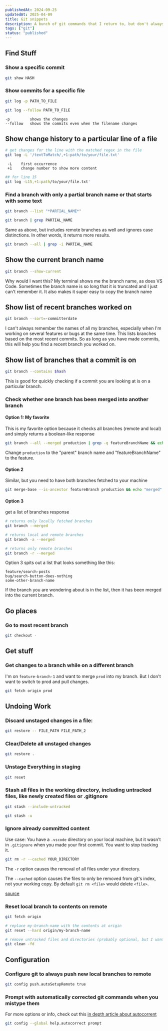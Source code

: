```yaml
---
publishedAt: 2024-09-25
updatedAt: 2025-04-09
title: Git snippets
description: A bunch of git commands that I return to, but don't always remember
tags: ["git"]
status: "published"
---
```


## Find Stuff

### Show a specific commit

```sh
git show HASH
```

### Show commits for a specific file

```sh
git log -p PATH_TO_FILE
```

```sh
git log --follow PATH_TO_FILE
```

```
-p         shows the changes
--follow   shows the commits even when the filename changes
```

## Show change history to a particular line of a file

```sh
# get changes for the line with the matched regex in the file
git log -L '/textToMatch/,+1:path/to/your/file.txt'
```

```
 -L    first occurrence
 +1    change number to show more content
```

```sh
## for line 15
git log -L15,+1:path/to/your/file.txt'
```

### Find a branch with only a partial branch name or that starts with some text

```sh
git branch --list "*PARTIAL_NAME*"
```

```sh
git branch | grep PARTIAL_NAME
```

Same as above, but includes remote branches as well and ignores case distinctions. In other words, it returns more results.

```sh
git branch --all | grep -i PARTIAL_NAME
```

## Show the current branch name

```sh
git branch --show-current
```

Why would I want this? My terminal shows me the branch name, as does VS Code.
Sometimes the branch name is so long that it is truncated and I just can't remember it. It also makes it super easy to copy the branch name

## Show list of recent branches worked on

```sh
git branch --sort=-committerdate
```

I can't always remember the names of all my branches, especially when I'm working on several features or bugs at the same time. This lists branches based on the most recent commits. So as long as you have made commits, this will help you find a recent branch you worked on.

## Show list of branches that a commit is on
```sh
git branch --contains $hash
```

This is good for quickly checking if a commit you are looking at is on a particular branch. 

### Check whether one branch has been merged into another branch

#### Option 1: My favorite

This is my favorite option because it checks all branches (remote and local) and simply returns a boolean-like response

```sh
git branch --all --merged production | grep -q featureBranchName && echo "MERGED" || echo "NOT MERGED"
```

Change `production` to the "parent" branch name and "featureBranchName" to the feature.

#### Option 2

Similar, but you need to have both branches fetched to your machine

```sh
git merge-base --is-ancestor featureBranch production && echo "merged" || echo "not merged"
```

#### Option 3

get a list of branches response

```sh
# returns only locally fetched branches
git branch --merged

# returns local and remote branches
git branch -a --merged

# returns only remote branches
git branch -r --merged
```

Option 3 spits out a list that looks something like this:

```
feature/search-posts
bug/search-button-does-nothing
some-other-branch-name
```

If the branch you are wondering about is in the list, then it has been merged into the current branch.

## Go places

### Go to most recent branch

```sh
git checkout -
```

## Get stuff

### Get changes to a branch while on a different branch
I'm on `feature-branch-1` and want to merge `prod` into my branch. But I don't want to switch to prod and pull changes.

```sh
git fetch origin prod
```

## Undoing Work

### Discard unstaged changes in a file:

```sh
git restore -- FILE_PATH FILE_PATH_2
```

### Clear/Delete all unstaged changes

```sh
git restore .
```

### Unstage Everything in staging

```sh
git reset
```

### Stash all files in the working directory, including untracked files, like newly created files or .gitignore

```sh
git stash --include-untracked
```

```sh
git stash -u
```

### Ignore already committed content

Use case: You have a `.vscode` directory on your local machine, but it wasn't in `.gitignore` when you made your first commit. You want to stop tracking it.

```sh
git rm -r --cached YOUR_DIRECTORY
```

The `-r` option causes the removal of all files under your directory.

The `--cached` option causes the files to only be removed from git's index, not your working copy. By default `git rm <file>` would delete `<file>`.

[source](https://stackoverflow.com/a/1330097/9301652)

### Reset local branch to contents on remote

```sh
git fetch origin

# replace my-branch-name with the contents at origin
git reset --hard origin/my-branch-name

# remove untracked files and directories (probably optional, but I wanted to be completely reset)
git clean -fd
```

## Configuration

### Configure git to always push new local branches to remote

```sh
git config push.autoSetupRemote true
```

### Prompt with automatically corrected git commands when you mistype them

For more options or info, check out this [in depth article about autocorrent](https://blog.gitbutler.com/why-is-git-autocorrect-too-fast-for-formula-one-drivers/)

```sh
git config --global help.autocorrect prompt
```
